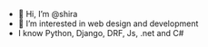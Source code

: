 - 👋 Hi, I’m @shira
- 👀 I’m interested in web design and development
- I know Python, Django, DRF, Js, .net and C# 



<!---
shiran1/shiran1 is a ✨ special ✨ repository because its `README.md` (this file) appears on your GitHub profile.
You can click the Preview link to take a look at your changes.
--->
